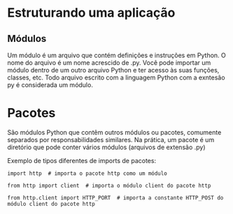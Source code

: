# Estruturando uma aplicação

## Módulos

Um módulo é um arquivo que contém definições e instruções em Python. O nome do arquivo é um nome acrescido de .py. Você pode importar um módulo dentro de um outro arquivo Python e ter acesso às suas funções, classes, etc.
Todo arquivo escrito com a linguagem Python com a exntesão py é considerada um módulo.

# Pacotes

São módulos Python que contêm outros módulos ou pacotes, comumente separados por responsabilidades similares. Na prática, um pacote é um diretório que pode conter vários módulos (arquivos de extensão .py)

Exemplo de tipos diferentes de imports de pacotes:

```
import http  # importa o pacote http como um módulo

from http import client  # importa o módulo client do pacote http

from http.client import HTTP_PORT  # importa a constante HTTP_POST do módulo client do pacote http
```

